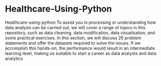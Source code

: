 # Healthcare-Using-Python

Healthcare-using-python
To assist you in processing or understanding how data analysis can be carried out, we will cover a range of topics in this repository, such as data cleaning, data modification, data visualisation, and some practical exercises. In this section, we will discuss 26 problem statements and offer the datasets required to solve the issues. If we accomplish this hands-on, the performance would result in an intermediate learning level, making us suitable to start a career as data analysts and data analytics
